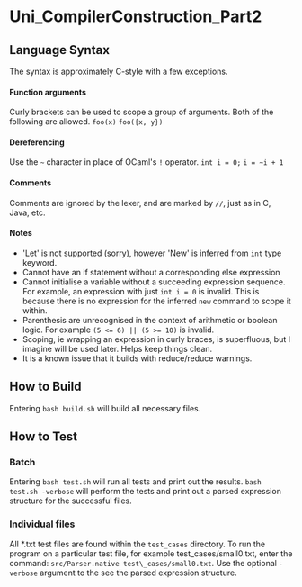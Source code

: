 # Uni_CompilerConstruction_Part2
## Language Syntax
The syntax is approximately C-style with a few exceptions.

#### Function arguments
Curly brackets can be used to scope a group of arguments. Both of the following are allowed.
`foo(x)`
`foo({x, y})`

#### Dereferencing 
Use the `~` character in place of OCaml's `!` operator.
`int i = 0;`
`i = ~i + 1`

#### Comments
Comments are ignored by the lexer, and are marked by `//`, just as in C, Java, etc.

#### Notes
* 'Let' is not supported (sorry), however 'New' is inferred from `int` type keyword.
* Cannot have an if statement without a corresponding else expression
* Cannot initialise a variable without a succeeding expression sequence. For example, an expression with just `int i = 0` is invalid. This is because there is no expression for the inferred `new` command to scope it within.
* Parenthesis are unrecognised in the context of arithmetic or boolean logic. For example `(5 <= 6) || (5 >= 10)` is invalid.
* Scoping, ie wrapping an expression in curly braces, is superfluous, but I imagine will be used later. Helps keep things clean.
* It is a known issue that it builds with reduce/reduce warnings. 

## How to Build
Entering `bash build.sh` will build all necessary files.

## How to Test
### Batch 
Entering `bash test.sh` will run all tests and print out the results. `bash test.sh -verbose` will perform the tests and print out a parsed expression structure for the successful files.

### Individual files
All *.txt test files are found within the `test_cases` directory. To run the program on a particular test file, for example test\_cases/small0.txt, enter the command: `src/Parser.native test\_cases/small0.txt`. Use the optional `-verbose` argument to the see the parsed expression structure.

